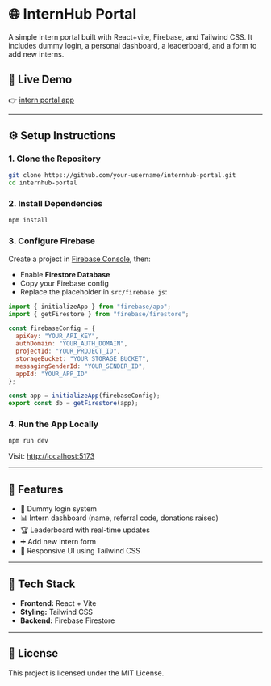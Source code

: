 
# 🌐 InternHub Portal

A simple intern portal built with React+vite, Firebase, and Tailwind CSS. It includes dummy login, a personal dashboard, a leaderboard, and a form to add new interns.

## 🔗 Live Demo

👉 [intern portal app](https://internportel.netlify.app/)

---

## ⚙️ Setup Instructions

### 1. Clone the Repository

```bash
git clone https://github.com/your-username/internhub-portal.git
cd internhub-portal
```

### 2. Install Dependencies

```bash
npm install
```

### 3. Configure Firebase

Create a project in [Firebase Console](https://console.firebase.google.com/), then:

* Enable **Firestore Database**
* Copy your Firebase config
* Replace the placeholder in `src/firebase.js`:

```js
import { initializeApp } from "firebase/app";
import { getFirestore } from "firebase/firestore";

const firebaseConfig = {
  apiKey: "YOUR_API_KEY",
  authDomain: "YOUR_AUTH_DOMAIN",
  projectId: "YOUR_PROJECT_ID",
  storageBucket: "YOUR_STORAGE_BUCKET",
  messagingSenderId: "YOUR_SENDER_ID",
  appId: "YOUR_APP_ID"
};

const app = initializeApp(firebaseConfig);
export const db = getFirestore(app);
```

### 4. Run the App Locally

```bash
npm run dev
```

Visit: [http://localhost:5173](http://localhost:5173)

---

## 🚀 Features

* 🔐 Dummy login system
* 📊 Intern dashboard (name, referral code, donations raised)
* 🏆 Leaderboard with real-time updates
* ➕ Add new intern form
* 🎨 Responsive UI using Tailwind CSS

---

## 📁 Tech Stack

* **Frontend:** React + Vite
* **Styling:** Tailwind CSS
* **Backend:** Firebase Firestore

---

## 📌 License

This project is licensed under the MIT License.
